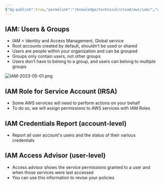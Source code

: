 ```yaml
---
{"dg-publish":true,"permalink":"/knowledge/technical/cloud/aws/iam/","dgPassFrontmatter":true}
---
```


## IAM: Users & Groups
- IAM = Identity and Access Management, Global service
- Root accounts created by default, shouldn’t be used or shared
- Users are people within your organization and can be grouped
- Groups only contain users, not other groups
- Users don’t have to belong to a group, and users can belong to multiple groups

![IAM-2023-05-01.png](/img/user/Attachments/IAM-2023-05-01.png)
## IAM Role for Service Account (IRSA)
- Some AWS services will need to perform actions on your behalf
- To do so, we will assign permissions to AWS services with IAM Roles
## IAM Credentials Report (account-level)
- Report all user account's users and the status of their various credentials
## IAM Access Advisor (user-level)
- Access advisor shows the service permissions granted to a user and when those services were last accessed
- You can use this information to revise your policies